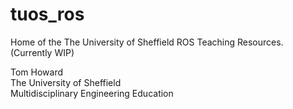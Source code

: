 # tuos_ros
Home of the The University of Sheffield ROS Teaching Resources.  
(Currently WIP)  

Tom Howard  
The University of Sheffield  
Multidisciplinary Engineering Education 
